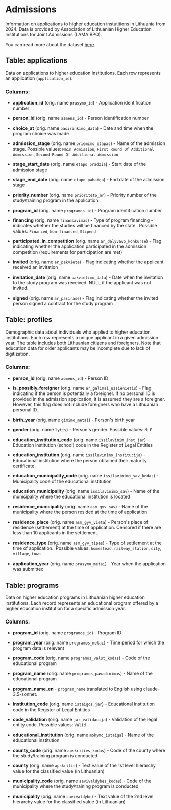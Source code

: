 # Admissions
Information on applications to higher education instutitions in Lithuania from 2024. 
Data is provided by Association of Lithuanian Higher Education Institutions for Joint Admissions (LAMA BPO).

You can read more about the dataset [here](https://data.gov.lt/datasets/2914/).


## Table: applications
Data on applications to higher education institutions. Each row represents an application (`application_id`).


### Columns:
- **application_id** (orig. name `prasymo_id`) - Application identification number

- **person_id** (orig. name `asmens_id`) - Person identification number

- **choice_at** (orig. name `pasirinkimo_data`) - Date and time when the program choice was made

- **admission_stage** (orig. name `priemimo_etapas`) - Name of the admission stage. Possible values: `Main Admission`, `First Round Of Additional Admission`, `Second Round Of Additional Admission`

- **stage_start_date** (orig. name `etapo_pradzia`) - Start date of the admission stage

- **stage_end_date** (orig. name `etapo_pabaiga`) - End date of the admission stage

- **priority_number** (orig. name `prioriteto_nr`) - Priority number of the study/training program in the application

- **program_id** (orig. name `programos_id`) - Program identification number

- **financing** (orig. name `finansavimas`) - Type of program financing - indicates whether the studies will be financed by the state.. Possible values: `Financed`, `Non-financed`, `Stipend`

- **participated_in_competition** (orig. name `ar_dalyvavo_konkurse`) - Flag indicating whether the application participated in the admission competition (requirements for participation are met)

- **invited** (orig. name `ar_pakviete`) - Flag indicating whether the applicant received an invitation

- **invitation_date** (orig. name `pakvietimo_data`) - Date when the invitation to the study program was received. NULL if the applicant was not invited.

- **signed** (orig. name `ar_pasirase`) - Flag indicating whether the invited person signed a contract for the study program


## Table: profiles
Demographic data about individuals who applied to higher education institutions. 
Each row represents a unique applicant in a given admission year. 
The table includes both Lithuanian citizens and foreigners.
Note that education data for older applicants may be incomplete due to lack of digitization.


### Columns:
- **person_id** (orig. name `asmens_id`) - Person ID

- **is_possibly_foreigner** (orig. name `ar_galimai_uzsienietis`) - Flag indicating if the person is potentially a foreigner. If no personal ID is provided in the admission application, 
it is assumed they are a foreigner. However, this flag does not include foreigners who have a Lithuanian personal ID.


- **birth_year** (orig. name `gimimo_metai`) - Person's birth year

- **gender** (orig. name `lytis`) - Person's gender. Possible values: `M`, `F`

- **education_institution_code** (orig. name `issilavinim_inst_jar`) - Education institution (school) code in the Register of Legal Entities

- **education_institution** (orig. name `issilavinimo_institucija`) - Educational institution where the person obtained their maturity certificate

- **education_municipality_code** (orig. name `issilavinimo_sav_kodas`) - Municipality code of the educational institution

- **education_municipality** (orig. name `issilavinimo_sav`) - Name of the municipality where the educational institution is located

- **residence_municipality** (orig. name `asm_gyv_sav`) - Name of the municipality where the person resided at the time of application

- **residence_place** (orig. name `asm_gyv_vieta`) - Person's place of residence (settlement) at the time of application. Censored if there are less than 10 applicants in the settlement.

- **residence_type** (orig. name `asm_gyv_tipas`) - Type of settlement at the time of application.. Possible values: `homestead`, `railway_station`, `city`, `village`, `town`

- **application_year** (orig. name `prasymo_metai`) - Year when the application was submitted


## Table: programs
Data on higher education programs in Lithuanian higher education institutions. Each record represents 
an educational program offered by a higher education institution for a specific admission year. 


### Columns:
- **program_id** (orig. name `programos_id`) - Program ID

- **program_year** (orig. name `programos_metai`) - Time period for which the program data is relevant

- **program_code** (orig. name `programos_valst_kodas`) - Code of the educational program

- **program_name** (orig. name `programos_pavadinimas`) - Name of the educational program

- **program_name_en** - `program_name` translated to English using claude-3.5-sonnet.

- **institution_code** (orig. name `istaigos_jar`) - Educational institution code in the Register of Legal Entities

- **code_validation** (orig. name `jar_validacija`) - Validation of the legal entity code. Possible values: `Valid`

- **educational_institution** (orig. name `mokymo_istaiga`) - Name of the educational institution

- **county_code** (orig. name `apskrities_kodas`) - Code of the county where the study/training program is conducted

- **county** (orig. name `apskritis`) - Text value of the 1st level hierarchy value for the classified value (in Lithuanian)

- **municipality_code** (orig. name `savivaldybes_kodas`) - Code of the municipality where the study/training program is conducted

- **municipality** (orig. name `savivaldybe`) - Text value of the 2nd level hierarchy value for the classified value (in Lithuanian)

